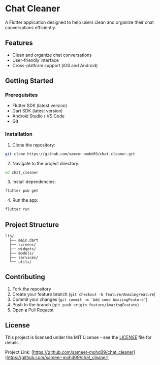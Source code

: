 # Chat Cleaner

A Flutter application designed to help users clean and organize their chat conversations efficiently.

## Features

- Clean and organize chat conversations
- User-friendly interface
- Cross-platform support (iOS and Android)

## Getting Started

### Prerequisites

- Flutter SDK (latest version)
- Dart SDK (latest version)
- Android Studio / VS Code
- Git

### Installation

1. Clone the repository:
```bash
git clone https://github.com/sameer-mohd09/chat_cleaner.git
```

2. Navigate to the project directory:
```bash
cd chat_cleaner
```

3. Install dependencies:
```bash
flutter pub get
```

4. Run the app:
```bash
flutter run
```

## Project Structure

```
lib/
  ├── main.dart
  ├── screens/
  ├── widgets/
  ├── models/
  ├── services/
  └── utils/
```

## Contributing

1. Fork the repository
2. Create your feature branch (`git checkout -b feature/AmazingFeature`)
3. Commit your changes (`git commit -m 'Add some AmazingFeature'`)
4. Push to the branch (`git push origin feature/AmazingFeature`)
5. Open a Pull Request

## License

This project is licensed under the MIT License - see the [LICENSE](LICENSE) file for details.


Project Link: [https://github.com/sameer-mohd09/chat_cleaner](https://github.com/sameer-mohd09/chat_cleaner)
